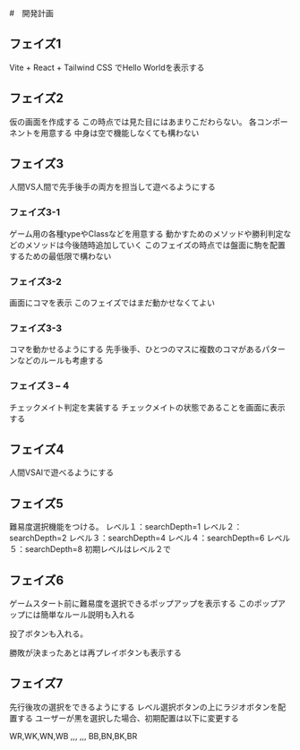 #　開発計画

## フェイズ1　
Vite + React + Tailwind CSS でHello Worldを表示する

## フェイズ2
仮の画面を作成する
この時点では見た目にはあまりこだわらない。
各コンポーネントを用意する
中身は空で機能しなくても構わない

## フェイズ3
人間VS人間で先手後手の両方を担当して遊べるようにする

### フェイズ3-1
ゲーム用の各種typeやClassなどを用意する
動かすためのメソッドや勝利判定などのメソッドは今後随時追加していく
このフェイズの時点では盤面に駒を配置するための最低限で構わない

### フェイズ3-2
画面にコマを表示
このフェイズではまだ動かせなくてよい

### フェイズ3-3

コマを動かせるようにする
先手後手、ひとつのマスに複数のコマがあるパターンなどのルールも考慮する

### フェイズ３−４
チェックメイト判定を実装する
チェックメイトの状態であることを画面に表示する

## フェイズ4
人間VSAIで遊べるようにする

## フェイズ5
難易度選択機能をつける。
レベル１：searchDepth=1
レベル２：searchDepth=2
レベル３：searchDepth=4
レベル４：searchDepth=6
レベル５：searchDepth=8
初期レベルはレベル２で

## フェイズ6
ゲームスタート前に難易度を選択できるポップアップを表示する
このポップアップには簡単なルール説明も入れる

投了ボタンも入れる。

勝敗が決まったあとは再プレイボタンも表示する

## フェイズ7
先行後攻の選択をできるようにする
レベル選択ボタンの上にラジオボタンを配置する
ユーザーが黒を選択した場合、初期配置は以下に変更する

WR,WK,WN,WB
,,,
,,,
BB,BN,BK,BR
